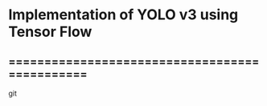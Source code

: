 # Implementation of YOLO v3 using Tensor Flow
## ==============================================

git 